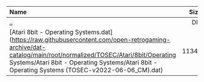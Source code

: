 |Name|Size|
|:---|---:|
|[..](../index.html)|DIR|
|[Atari 8bit - Operating Systems.dat](https://raw.githubusercontent.com/open-retrogaming-archive/dat-catalog/main/root/normalized/TOSEC/Atari/8bit/Operating Systems/Atari 8bit - Operating Systems/Atari 8bit - Operating Systems (TOSEC-v2022-06-06_CM).dat)|11343|
